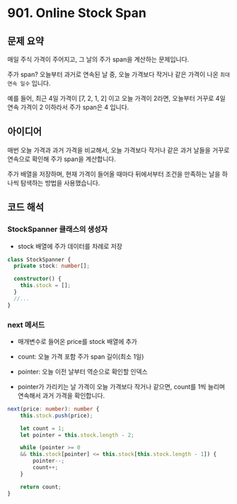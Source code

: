 # 901. Online Stock Span

## 문제 요약

매일 주식 가격이 주어지고, 그 날의 주가 span을 계산하는 문제입니다.

주가 span? 오늘부터 과거로 연속된 날 중, 오늘 가격보다 작거나 같은 가격이 나온 `최대 연속 일수` 입니다.

예를 들어, 최근 4일 가격이 [7, 2, 1, 2] 이고 오늘 가격이 2라면, 오늘부터 거꾸로 4일 연속 가격이 2 이하라서 주가 span은 4 입니다.

## 아이디어

매번 오늘 가격과 과거 가격을 비교해서, 오늘 가격보다 작거나 같은 과거 날들을 거꾸로 연속으로 확인해 주가 span을 계산합니다.

주가 배열을 저장하며, 현재 가격이 들어올 때마다 뒤에서부터 조건을 만족하는 날을 하나씩 탐색하는 방법을 사용했습니다.

## 코드 해석

### StockSpanner 클래스의 생성자

- stock 배열에 주가 데이터를 차례로 저장

```typescript
class StockSpanner {
  private stock: number[];

  constructor() {
    this.stock = [];
  }
  //...
}
```

### next 메서드

- 매개변수로 들어온 price를 stock 배열에 추가
- count: 오늘 가격 포함 주가 span 길이(최소 1일)
- pointer: 오늘 이전 날부터 역순으로 확인할 인덱스

- pointer가 가리키는 날 가격이 오늘 가격보다 작거나 같으면, count를 1씩 늘리며 연속해서 과거 가격을 확인합니다.

```typescript
next(price: number): number {
    this.stock.push(price);

    let count = 1;
    let pointer = this.stock.length - 2;

    while (pointer >= 0
    && this.stock[pointer] <= this.stock[this.stock.length - 1]) {
        pointer--;
        count++;
    }

    return count;
}
```
